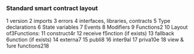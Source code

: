 ### Standard smart contract layout

1 version
2 imports
3 errors
4 interfaces, libraries, contracts
5 Type declarations
6 State variables
7 Events
8 Modifiers
9 Functions2
10 Layout of3Functions:
11 construct4r
12 receive f5nction (if exists)
13 fallback 6unction (if exists)
14 externa7
15 publi8
16 inter9al
17 priva10e
18 view & 1ure functions218 